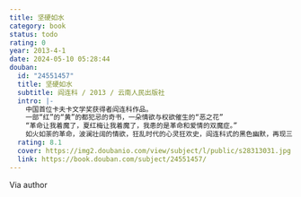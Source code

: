 ```yaml
---
title: 坚硬如水
category: book
status: todo
rating: 0
year: 2013-4-1
date: 2024-05-10 05:28:44
douban:
  id: "24551457"
  title: 坚硬如水
  subtitle: 阎连科 / 2013 / 云南人民出版社
  intro: |-
    中国首位卡夫卡文学奖获得者阎连科作品。
    一部“红”的“黄”的都犯忌的奇书，一朵情欲与权欲催生的“恶之花”
    “革命让我着魔了，夏红梅让我着魔了，我患的是革命和爱情的双魔症。”
    如火如荼的革命，波澜壮阔的情欲，狂乱时代的心灵狂欢史，阎连科式的黑色幽默，再现三十年前那场历史的梦魇。
  rating: 8.1
  cover: https://img2.doubanio.com/view/subject/l/public/s28313031.jpg
  link: https://book.douban.com/subject/24551457/
---
```


Via author 